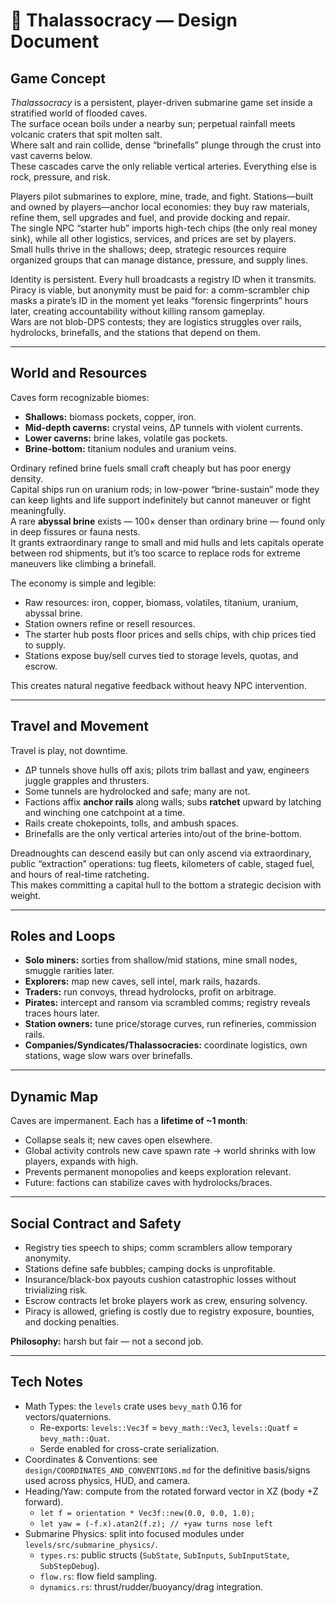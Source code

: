 # 🌊 Thalassocracy — Design Document

## Game Concept

*Thalassocracy* is a persistent, player-driven submarine game set inside a stratified world of flooded caves.  
The surface ocean boils under a nearby sun; perpetual rainfall meets volcanic craters that spit molten salt.  
Where salt and rain collide, dense “brinefalls” plunge through the crust into vast caverns below.  
These cascades carve the only reliable vertical arteries. Everything else is rock, pressure, and risk.

Players pilot submarines to explore, mine, trade, and fight. Stations—built and owned by players—anchor local economies: they buy raw materials, refine them, sell upgrades and fuel, and provide docking and repair.  
The single NPC “starter hub” imports high-tech chips (the only real money sink), while all other logistics, services, and prices are set by players.  
Small hulls thrive in the shallows; deep, strategic resources require organized groups that can manage distance, pressure, and supply lines.

Identity is persistent. Every hull broadcasts a registry ID when it transmits. Piracy is viable, but anonymity must be paid for: a comm-scrambler chip masks a pirate’s ID in the moment yet leaks “forensic fingerprints” hours later, creating accountability without killing ransom gameplay.  
Wars are not blob-DPS contests; they are logistics struggles over rails, hydrolocks, brinefalls, and the stations that depend on them.

---

## World and Resources

Caves form recognizable biomes:

- **Shallows:** biomass pockets, copper, iron.
- **Mid-depth caverns:** crystal veins, ΔP tunnels with violent currents.
- **Lower caverns:** brine lakes, volatile gas pockets.
- **Brine-bottom:** titanium nodules and uranium veins.

Ordinary refined brine fuels small craft cheaply but has poor energy density.  
Capital ships run on uranium rods; in low-power “brine-sustain” mode they can keep lights and life support indefinitely but cannot maneuver or fight meaningfully.  
A rare **abyssal brine** exists — 100× denser than ordinary brine — found only in deep fissures or fauna nests.  
It grants extraordinary range to small and mid hulls and lets capitals operate between rod shipments, but it’s too scarce to replace rods for extreme maneuvers like climbing a brinefall.

The economy is simple and legible:

- Raw resources: iron, copper, biomass, volatiles, titanium, uranium, abyssal brine.
- Station owners refine or resell resources.
- The starter hub posts floor prices and sells chips, with chip prices tied to supply.
- Stations expose buy/sell curves tied to storage levels, quotas, and escrow.

This creates natural negative feedback without heavy NPC intervention.

---

## Travel and Movement

Travel is play, not downtime.

- ΔP tunnels shove hulls off axis; pilots trim ballast and yaw, engineers juggle grapples and thrusters.
- Some tunnels are hydrolocked and safe; many are not.
- Factions affix **anchor rails** along walls; subs **ratchet** upward by latching and winching one catchpoint at a time.
- Rails create chokepoints, tolls, and ambush spaces.
- Brinefalls are the only vertical arteries into/out of the brine-bottom.

Dreadnoughts can descend easily but can only ascend via extraordinary, public “extraction” operations: tug fleets, kilometers of cable, staged fuel, and hours of real-time ratcheting.  
This makes committing a capital hull to the bottom a strategic decision with weight.

---

## Roles and Loops

- **Solo miners:** sorties from shallow/mid stations, mine small nodes, smuggle rarities later.
- **Explorers:** map new caves, sell intel, mark rails, hazards.
- **Traders:** run convoys, thread hydrolocks, profit on arbitrage.
- **Pirates:** intercept and ransom via scrambled comms; registry reveals traces hours later.
- **Station owners:** tune price/storage curves, run refineries, commission rails.
- **Companies/Syndicates/Thalassocracies:** coordinate logistics, own stations, wage slow wars over brinefalls.

---

## Dynamic Map

Caves are impermanent. Each has a **lifetime of ~1 month**:

- Collapse seals it; new caves open elsewhere.
- Global activity controls new cave spawn rate → world shrinks with low players, expands with high.
- Prevents permanent monopolies and keeps exploration relevant.
- Future: factions can stabilize caves with hydrolocks/braces.

---

## Social Contract and Safety

- Registry ties speech to ships; comm scramblers allow temporary anonymity.
- Stations define safe bubbles; camping docks is unprofitable.
- Insurance/black-box payouts cushion catastrophic losses without trivializing risk.
- Escrow contracts let broke players work as crew, ensuring solvency.
- Piracy is allowed, griefing is costly due to registry exposure, bounties, and docking penalties.

**Philosophy:** harsh but fair — not a second job.

---

## Tech Notes

- Math Types: the `levels` crate uses `bevy_math` 0.16 for vectors/quaternions.
  - Re-exports: `levels::Vec3f` = `bevy_math::Vec3`, `levels::Quatf` = `bevy_math::Quat`.
  - Serde enabled for cross-crate serialization.
- Coordinates & Conventions: see `design/COORDINATES_AND_CONVENTIONS.md` for the definitive basis/signs used across physics, HUD, and camera.
- Heading/Yaw: compute from the rotated forward vector in XZ (body +Z forward).
  - `let f = orientation * Vec3f::new(0.0, 0.0, 1.0);`
  - `let yaw = (-f.x).atan2(f.z); // +yaw turns nose left`
- Submarine Physics: split into focused modules under `levels/src/submarine_physics/`.
  - `types.rs`: public structs (`SubState`, `SubInputs`, `SubInputState`, `SubStepDebug`).
  - `flow.rs`: flow field sampling.
  - `dynamics.rs`: thrust/rudder/buoyancy/drag integration.
